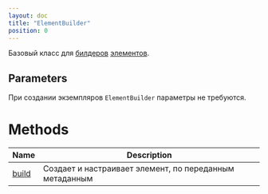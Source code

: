 ```yaml
---
layout: doc
title: "ElementBuilder"
position: 0
---
```


Базовый класс для [билдеров](../../../Builders/) [элементов](..).

## Parameters

При создании экземпляров `ElementBuilder` параметры не требуются.

# Methods

|Name|Description|
|----|-----------|
|[build](ElementBuilder.build)| Создает и настраивает элемент, по переданным метаданным |
